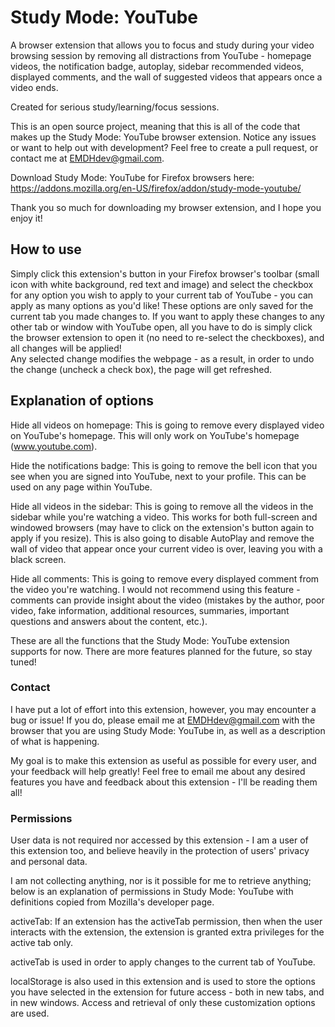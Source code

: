 # Study Mode: YouTube 
A browser extension that allows you to focus and study during your video browsing session by removing all distractions from YouTube - homepage
videos, the notification badge, autoplay, sidebar recommended videos, displayed comments, and the wall of suggested videos that appears once a video ends.

Created for serious study/learning/focus sessions.

This is an open source project, meaning that this is all of the code that makes up the Study Mode: YouTube browser extension.  Notice any issues or want to help out with development?  Feel free to create a pull request, or contact me at EMDHdev@gmail.com.  

Download Study Mode: YouTube for Firefox browsers here: https://addons.mozilla.org/en-US/firefox/addon/study-mode-youtube/

Thank you so much for downloading my browser extension,
and I hope you enjoy it!


## How to use

Simply click this extension's button in your Firefox browser's toolbar (small icon with white background, red text and image) and select the checkbox for any 
option you wish to apply to your current tab of YouTube - you can apply as many options as you'd like!  These options are only saved for the
current tab you made changes to.  If you want to apply these changes to any other tab or window with YouTube open, all you have to do is 
simply click the browser extension to open it (no need to re-select the checkboxes), and all changes will be applied!  
Any selected change modifies the webpage - as a result, in order to undo the change (uncheck a check box), the page will get refreshed.  


## Explanation of options

Hide all videos on homepage:
This is going to remove every displayed video on YouTube's homepage.  This will only work on YouTube's homepage 
(www.youtube.com).

Hide the notifications badge:
This is going to remove the bell icon that you see when you are signed into YouTube, next to your profile.
This can be used on any page within YouTube.

Hide all videos in the sidebar:
This is going to remove all the videos in the sidebar while you're watching a video.  This works for both full-screen and windowed browsers
(may have to click on the extension's button again to apply if you resize).  This is also going to disable AutoPlay and remove the wall of 
video that appear once your current video is over, leaving you with a black screen.

Hide all comments:
This is going to remove every displayed comment from the video you're watching.  I would not recommend using this feature - comments can provide insight about the video (mistakes by the author, poor video, fake information, additional resources, summaries, important questions and answers about the content, etc.).

These are all the functions that the Study Mode: YouTube extension supports for now.
There are more features planned for the future, so stay tuned!


### Contact

I have put a lot of effort into this extension, however, you may encounter a bug or issue!
If you do, please email me at EMDHdev@gmail.com with the browser that you are using Study Mode: YouTube in, as well as a description of what is
happening.

My goal is to make this extension as useful as possible for every user, and your feedback will help greatly!
Feel free to email me about any desired features you have and feedback about this extension - I'll be reading them all!


### Permissions

User data is not required nor accessed by this extension - I am a user of this extension too, and believe heavily in the protection of users'
privacy and personal data.

I am not collecting anything, nor is it possible for me to retrieve anything; below is an explanation of permissions in Study Mode: YouTube with
definitions copied from Mozilla's developer page.


activeTab: If an extension has the activeTab permission, then when the user interacts with the extension, the extension is granted extra privileges
for the active tab only.

activeTab is used in order to apply changes to the current tab of YouTube.

localStorage is also used in this extension and is used to store the options you have selected in the extension for future access - both in new tabs,
and in new windows.  Access and retrieval of only these customization options are used.
